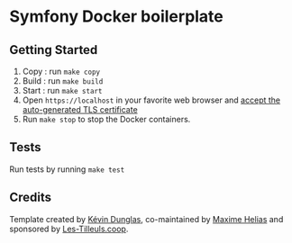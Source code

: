 # Symfony Docker boilerplate

## Getting Started

1. Copy : run `make copy`
2. Build : run `make build`
3. Start : run `make start`
4. Open `https://localhost` in your favorite web browser and [accept the auto-generated TLS certificate](https://stackoverflow.com/a/15076602/1352334)
5. Run `make stop` to stop the Docker containers.

## Tests

Run tests by running `make test`

## Credits

Template created by [Kévin Dunglas](https://dunglas.fr), co-maintained by [Maxime Helias](https://twitter.com/maxhelias) and sponsored by [Les-Tilleuls.coop](https://les-tilleuls.coop).
